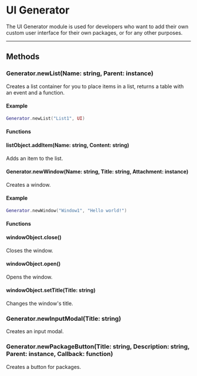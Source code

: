 # UI Generator
The UI Generator module is used for developers who want to add their own custom user interface for their own packages, or for any other purposes.

___

## Methods
### Generator.newList(Name: string, Parent: instance)
Creates a list container for you to place items in a list, returns a table with an event and a function.

#### Example
```lua
Generator.newList("List1", UI)
```

#### Functions
#### listObject.addItem(Name: string, Content: string)
Adds an item to the list.

#### Generator.newWindow(Name: string, Title: string, Attachment: instance)
Creates a window.

#### Example
```lua
Generator.newWindow("Window1", "Hello world!")
```

#### Functions
#### windowObject.close()
Closes the window.

#### windowObject.open()
Opens the window.

#### windowObject.setTitle(Title: string)
Changes the window's title.

### Generator.newInputModal(Title: string)
Creates an input modal.

### Generator.newPackageButton(Title: string, Description: string, Parent: instance, Callback: function)
Creates a button for packages.
